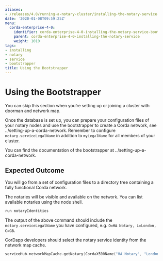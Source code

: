 ```yaml
---
aliases:
- /releases/4.0/running-a-notary-cluster/installing-the-notary-service-bootstrapper.html
date: '2020-01-08T09:59:25Z'
menu:
  corda-enterprise-4-0:
    identifier: corda-enterprise-4-0-installing-the-notary-service-bootstrapper
    parent: corda-enterprise-4-0-installing-the-notary-service
    weight: 1010
tags:
- installing
- notary
- service
- bootstrapper
title: Using the Bootstrapper
---
```



# Using the Bootstrapper

You can skip this section when you’re setting up or joining a cluster with
doorman and network map.

Once the database is set up, you can prepare your configuration files of your notary
nodes and use the bootstrapper to create a Corda network, see
../setting-up-a-corda-network. Remember to configure
`notary.serviceLegalName` in addition to `myLegalName` for all members of
your cluster.

You can find the documentation of the bootstrapper at ../setting-up-a-corda-network.


## Expected Outcome

You will go from a set of configuration files to a directory tree containing a fully functional Corda network.

The notaries will be visible and available on the network. You can list available notaries using the node shell.

```sh
run notaryIdentities
```

The output of the above command should include the `notary.serviceLegalName`
you have configured, e.g. `O=HA Notary, L=London, C=GB`.

CorDapp developers should select the notary service identity from the network map cache.

```kotlin
serviceHub.networkMapCache.getNotary(CordaX500Name("HA Notary", "London", "GB"))
```

